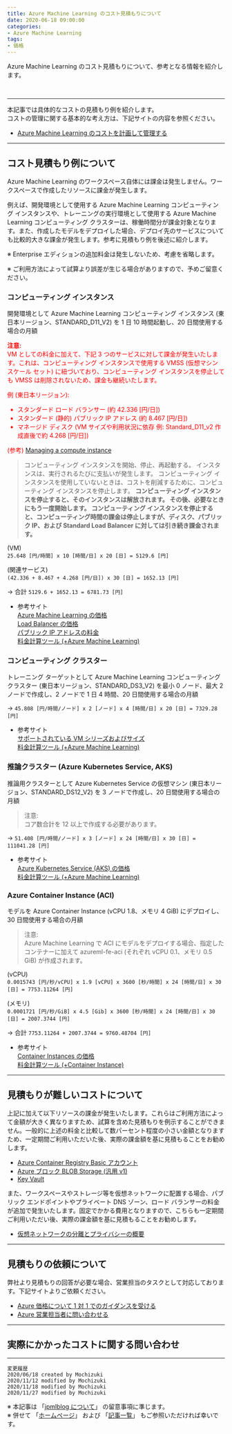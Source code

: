 ```yaml
---
title: Azure Machine Learning のコスト見積もりについて
date: 2020-06-18 09:00:00
categories:
- Azure Machine Learning
tags:
- 価格
---
```

Azure Machine Learning のコスト見積もりについて、参考となる情報を紹介します。
<!-- more -->
<br>

***
本記事では具体的なコストの見積もり例を紹介します。  
コストの管理に関する基本的な考え方は、下記サイトの内容を参照ください。  

- [Azure Machine Learning のコストを計画して管理する](https://docs.microsoft.com/ja-jp/azure/machine-learning/concept-plan-manage-cost)  

***
## コスト見積もり例について
Azure Machine Learning のワークスペース自体には課金は発生しません。ワークスペースで作成したリソースに課金が発生します。  

例えば、開発環境として使用する Azure Machine Learning コンピューティング インスタンスや、トレーニングの実行環境として使用する Azure Machine Learning コンピューティング クラスターは、稼働時間分が課金対象となります。また、作成したモデルをデプロイした場合、デプロイ先のサービスについても比較的大きな課金が発生します。参考に見積もり例を後述に紹介します。  

※ Enterprise エディションの追加料金は発生しないため、考慮を省略します。  

※ ご利用方法によって試算より誤差が生じる場合がありますので、予めご留意ください。

### コンピューティング インスタンス
開発環境として Azure Machine Learning コンピューティング インスタンス (東日本リージョン、STANDARD_D11_V2) を 1 日 10 時間起動し、20 日間使用する場合の月額  

<font color="#FF0000">**注意:**  
VM としての料金に加えて、下記 3 つのサービスに対して課金が発生いたします。これは、コンピューティング インスタンスで使用する VMSS (仮想マシン スケール セット) に紐づいており、コンピューティング インスタンスを停止しても VMSS は削除されないため、課金も継続いたします。  

例 (東日本リージョン):  
- スタンダード ロード バランサー (約 42.336 [円/日])
- スタンダード (静的) パブリック IP アドレス (約 8.467 [円/日])
- マネージド ディスク (VM サイズや利用状況に依存 例: Standard_D11_v2 作成直後で約 4.268 [円/日])

(参考) [Managing a compute instance](https://docs.microsoft.com/ja-jp/azure/machine-learning/concept-compute-instance#managing-a-compute-instance )  
>コンピューティング インスタンスを開始、停止、再起動する。 インスタンスは、実行されるたびに支払いが発生します。 コンピューティング インスタンスを使用していないときは、コストを削減するために、コンピューティング インスタンスを停止します。 **コンピューティング インスタンスを停止すると、そのインスタンスは解放されます。 その後、必要なときにもう一度開始します。 コンピューティング インスタンスを停止すると、コンピューティング時間の課金は停止しますが、ディスク、パブリック IP、および Standard Load Balancer に対しては引き続き課金されます。**  
</font>

(VM)  
`25.648 [円/時間] x 10 [時間/日] x 20 [日] = 5129.6 [円]`  

(関連サービス)  
`(42.336 + 8.467 + 4.268 [円/日]) x 30 [日] = 1652.13 [円]`  

→ 合計 `5129.6 + 1652.13 = 6781.73 [円]`  

- 参考サイト  
  [Azure Machine Learning の価格](https://azure.microsoft.com/ja-jp/pricing/details/machine-learning/)  
  [Load Balancer の価格](https://azure.microsoft.com/ja-jp/pricing/details/load-balancer/)  
  [パブリック IP アドレスの料金](https://azure.microsoft.com/ja-jp/pricing/details/ip-addresses/)  
  [料金計算ツール (+Azure Machine Learning)](https://azure.microsoft.com/ja-jp/pricing/calculator/?service=machine-learning-service)  


### コンピューティング クラスター
トレーニング ターゲットとして Azure Machine Learning コンピューティング クラスター (東日本リージョン、STANDARD_DS3_V2) を最小 0 ノード、最大 2 ノードで作成し、2 ノードで 1 日 4 時間、20 日間使用する場合の月額  

→ `45.808 [円/時間/ノード] x 2 [ノード] x 4 [時間/日] x 20 [日] = 7329.28 [円]`

- 参考サイト  
  [サポートされている VM シリーズおよびサイズ](https://docs.microsoft.com/ja-jp/azure/machine-learning/concept-compute-target#supported-vm-series-and-sizes)  
  [料金計算ツール (+Azure Machine Learning)](https://azure.microsoft.com/ja-jp/pricing/calculator/?service=machine-learning-service) 

### 推論クラスター (Azure Kubernetes Service, AKS)
推論用クラスターとして Azure Kubernetes Service の仮想マシン (東日本リージョン、STANDARD_DS12_V2) を 3 ノードで作成し、20 日間使用する場合の月額  

> 注意:  
コア数合計を 12 以上で作成する必要があります。  

→ `51.408 [円/時間/ノード] x 3 [ノード] x 24 [時間/日] x 30 [日] = 111041.28 [円]`

- 参考サイト  
  [Azure Kubernetes Service (AKS) の価格](https://azure.microsoft.com/ja-jp/pricing/details/kubernetes-service/)  
  [料金計算ツール (+Azure Machine Learning)](https://azure.microsoft.com/ja-jp/pricing/calculator/?service=machine-learning-service)  

### Azure Container Instance (ACI)
モデルを Azure Container Instance (vCPU 1.8、メモリ 4 GiB) にデプロイし、30 日間使用する場合の月額  

> 注意:  
Azure Machine Learning で ACI にモデルをデプロイする場合、指定したコンテナーに加えて azureml-fe-aci (それぞれ vCPU 0.1、メモリ 0.5 GiB) が作成されます。

(vCPU)  
`0.0015743 [円/秒/vCPU] x 1.9 [vCPU] x 3600 [秒/時間] x 24 [時間/日] x 30 [日] = 7753.11264 [円]`  
   
(メモリ)  
`0.0001721 [円/秒/GiB] x 4.5 [Gib] x 3600 [秒/時間] x 24 [時間/日] x 30 [日] = 2007.3744 [円]`  

→ 合計 `7753.11264 + 2007.3744 = 9760.48704 [円]`

- 参考サイト  
  [Container Instances の価格](https://azure.microsoft.com/ja-jp/pricing/details/container-instances/)  
  [料金計算ツール (+Container Instance)](https://azure.microsoft.com/ja-jp/pricing/calculator/?service=container-instances)  

***
## 見積もりが難しいコストについて
上記に加えて以下リソースの課金が発生いたします。これらはご利用方法によって金額が大きく異なりますため、試算を含めた見積もりを例示することができません。一般的に上述の料金と比較して数パーセント程度の小さい金額となりますため、一定期間ご利用いただいた後、実際の課金額を基に見積もることをお勧めします。  

- [Azure Container Registry Basic アカウント](https://azure.microsoft.com/ja-jp/pricing/details/container-registry/)  
- [Azure ブロック BLOB Storage (汎用 v1)](https://azure.microsoft.com/ja-jp/pricing/details/storage/blobs/)  
- [Key Vault](https://azure.microsoft.com/ja-jp/pricing/details/key-vault/)  

また、ワークスペースやストレージ等を仮想ネットワークに配置する場合、パブリック エンドポイントやプライベート DNS ゾーン、ロード バランサーの料金が追加で発生いたします。固定でかかる費用となりますので、こちらも一定期間ご利用いただい後、実際の課金額を基に見積もることをお勧めします。  

- [仮想ネットワークの分離とプライバシーの概要](https://docs.microsoft.com/ja-jp/azure/machine-learning/how-to-network-security-overview)

***
## 見積もりの依頼について
弊社より見積もりの回答が必要な場合、営業担当のタスクとして対応しております。下記サイトよりご依頼ください。  

- [Azure 価格について 1 対 1 でのガイダンスを受ける](https://azure.microsoft.com/ja-jp/pricing/contact-sales/)
- [Azure 営業担当者に問い合わせる](https://azure.microsoft.com/ja-jp/overview/sales-number/)  

***
## 実際にかかったコストに関する問い合わせ




***
`変更履歴`  
`2020/06/18 created by Mochizuki`  
`2020/11/12 modified by Mochizuki`  
`2020/11/18 modified by Mochizuki`  
`2020/11/27 modified by Mochizuki`  

※ 本記事は 「[jpmlblog について](https://jpmlblog.github.io/blog/2020/01/01/about-jpmlblog/)」 の留意事項に準じます。  
※ 併せて 「[ホームページ](https://jpmlblog.github.io/blog/)」 および 「[記事一覧](https://jpmlblog.github.io/blog/archives/)」 もご参照いただければ幸いです。  